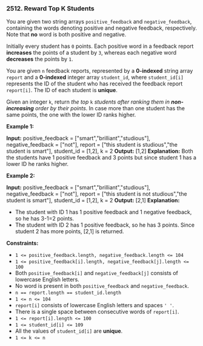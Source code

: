 ### 2512\. Reward Top K Students

You are given two string arrays `positive_feedback` and `negative_feedback`, containing the words denoting positive and negative feedback, respectively. Note that **no** word is both positive and negative.

Initially every student has `0` points. Each positive word in a feedback report **increases** the points of a student by `3`, whereas each negative word **decreases** the points by `1`.

You are given `n` feedback reports, represented by a **0-indexed** string array `report` and a **0-indexed** integer array `student_id`, where `student_id[i]` represents the ID of the student who has received the feedback report `report[i]`. The ID of each student is **unique**.

Given an integer `k`, return _the top_ `k` _students after ranking them in **non-increasing** order by their points_. In case more than one student has the same points, the one with the lower ID ranks higher.

**Example 1:**

**Input:** positive\_feedback = \["smart","brilliant","studious"\], negative\_feedback = \["not"\], report = \["this student is studious","the student is smart"\], student\_id = \[1,2\], k = 2
**Output:** \[1,2\]
**Explanation:** 
Both the students have 1 positive feedback and 3 points but since student 1 has a lower ID he ranks higher.

**Example 2:**

**Input:** positive\_feedback = \["smart","brilliant","studious"\], negative\_feedback = \["not"\], report = \["this student is not studious","the student is smart"\], student\_id = \[1,2\], k = 2
**Output:** \[2,1\]
**Explanation:** 
- The student with ID 1 has 1 positive feedback and 1 negative feedback, so he has 3-1=2 points. 
- The student with ID 2 has 1 positive feedback, so he has 3 points. 
Since student 2 has more points, \[2,1\] is returned.

**Constraints:**

*   `1 <= positive_feedback.length, negative_feedback.length <= 104`
*   `1 <= positive_feedback[i].length, negative_feedback[j].length <= 100`
*   Both `positive_feedback[i]` and `negative_feedback[j]` consists of lowercase English letters.
*   No word is present in both `positive_feedback` and `negative_feedback`.
*   `n == report.length == student_id.length`
*   `1 <= n <= 104`
*   `report[i]` consists of lowercase English letters and spaces `' '`.
*   There is a single space between consecutive words of `report[i]`.
*   `1 <= report[i].length <= 100`
*   `1 <= student_id[i] <= 109`
*   All the values of `student_id[i]` are **unique**.
*   `1 <= k <= n`
